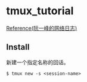 # tmux_tutorial
[Reference(阮一峰的网络日志)](http://www.ruanyifeng.com/blog/2019/10/tmux.html)
## Install

新建一个指定名称的回话。
```
$ tmux new -s <session-name>
```
